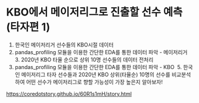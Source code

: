 KBO에서 메이저리그로 진출할 선수 예측 (타자편 1)
=====

1. 한국인 메이저리거 선수들의 KBO시절 데이터 
2. pandas_profiling 모듈을 이용한 간단한 EDA를 통한 데이터 파악 - 메이저리거
 3. 2020년 KBO 타율 순으로 상위 10명 선수들의 데이터 전처리 
4. pandas_profiling 모듈을 이용한 간단한 EDA를 통한 데이터 파악 - KBO
 5. 한국인 메이저리그 타자 선수들과 2020년 KBO 상위(타율순) 10명의 선수를 비교분석하여 어떤 선수가 메이저리그로 향할 가능성이 가장 높은지 알아보자!

<a href='https://coredotstory.github.io/60R1s1mH/story.html'>https://coredotstory.github.io/60R1s1mH/story.html</a>